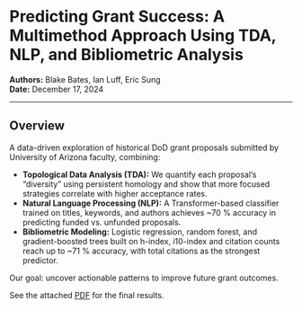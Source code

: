 # Predicting Grant Success: A Multimethod Approach Using TDA, NLP, and Bibliometric Analysis

**Authors:** Blake Bates, Ian Luff, Eric Sung  
**Date:** December 17, 2024  

---

## Overview

A data-driven exploration of historical DoD grant proposals submitted by University of Arizona faculty, combining:

- **Topological Data Analysis (TDA):** We quantify each proposal’s “diversity” using persistent homology and show that more focused strategies correlate with higher acceptance rates.
- **Natural Language Processing (NLP):**  A Transformer-based classifier trained on titles, keywords, and authors achieves ~70 % accuracy in predicting funded vs. unfunded proposals.
- **Bibliometric Modeling:** Logistic regression, random forest, and gradient-boosted trees built on h-index, i10-index and citation counts reach up to ~71 % accuracy, with total citations as the strongest predictor.

Our goal: uncover actionable patterns to improve future grant outcomes.

See the attached [PDF](final_report/Math_574M_Project_Final_Report.pdf) for the final results.